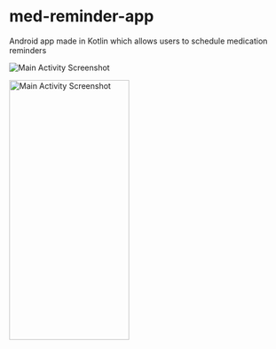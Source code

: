 # med-reminder-app
Android app made in Kotlin which allows users to schedule medication reminders 

![Main Activity Screenshot](https://i.ibb.co/F6vBFnj/Screenshot-20231015-164712.png)


<img src="https://i.ibb.co/F6vBFnj/Screenshot-20231015-164712.png" alt="Main Activity Screenshot" width="216" height="468">

